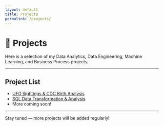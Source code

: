 ```yaml
---
layout: default
title: Projects
permalink: /projects/
---
```


# 🚀 Projects

Here is a selection of my Data Analytics, Data Engineering, Machine Learning, and Business Process projects.

---

## Project List

- [UFO Sightings & CDC Birth Analysis](/posts/projects/2024-portfolio-ufo.md)
- [SQL Data Transformation & Analysis](/posts/projects/2024-portfolio-sql.md)
- More coming soon!

---

Stay tuned — more projects will be added regularly!